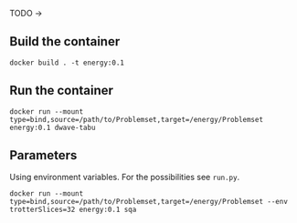 TODO -> 

## Build the container
```
docker build . -t energy:0.1
```

## Run the container
```
docker run --mount type=bind,source=/path/to/Problemset,target=/energy/Problemset energy:0.1 dwave-tabu
```

## Parameters
Using environment variables. For the possibilities see `run.py`.
```
docker run --mount type=bind,source=/path/to/Problemset,target=/energy/Problemset --env trotterSlices=32 energy:0.1 sqa
```